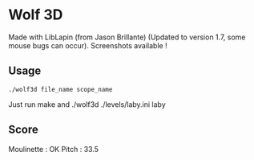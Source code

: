 # Wolf 3D

Made with LibLapin (from Jason Brillante) (Updated to version 1.7, some mouse bugs can occur).
Screenshots available !

## Usage

```
./wolf3d file_name scope_name
```

Just run make and ./wolf3d ./levels/laby.ini laby

## Score

Moulinette : OK
Pitch : 33.5